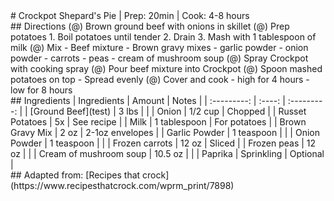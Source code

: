 <title>Crockpot Shepard's Pie</title>
# Crockpot Shepard's Pie | Prep: 20min | Cook: 4-8 hours

<div class="container">
<div class="sidebyside">
## Directions
(@) Brown ground beef with onions in skillet
(@) Prep potatoes
    1. Boil potatoes until tender
    2. Drain
    3. Mash with 1 tablespoon of milk
(@) Mix
    - Beef mixture
    - Brown gravy mixes
    - garlic powder
    - onion powder
    - carrots
    - peas
    - cream of mushroom soup
(@) Spray Crockpot with cooking spray
(@) Pour beef mixture into Crockpot
(@) Spoon mashed potatoes on top
    - Spread evenly
(@) Cover and cook
    - high for 4 hours
    - low for 8 hours
</div>

<div class="sidebyside">
## Ingredients
| Ingredients | Amount | Notes |
| :---------: | :----: | :---------: |
| [Ground Beef](test) | 3 lbs |  |
| Onion | 1/2 cup | Chopped |
| Russet Potatoes | 5x | See recipe |
| Milk | 1 tablespoon | For potatoes |
| Brown Gravy Mix | 2 oz | 2-1oz envelopes |
| Garlic Powder | 1 teaspoon |  |
| Onion Powder | 1 teaspoon |  |
| Frozen carrots | 12 oz | Sliced |
| Frozen peas | 12 oz |  |
| Cream of mushroom soup | 10.5 oz |  |
| Paprika | Sprinkling | Optional |
</div>
</div>

<div class="noprint">
## Adapted from: [Recipes that crock](https://www.recipesthatcrock.com/wprm_print/7898)
</div>

<!-- 
AUTHOR:;
SOCIALMEDIA:;
CREDIT:;


 -->